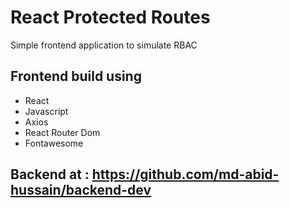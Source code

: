 # React Protected Routes
Simple frontend application to simulate RBAC
## Frontend build using
 - React
 - Javascript
 - Axios
 - React Router Dom
 - Fontawesome
## Backend at : https://github.com/md-abid-hussain/backend-dev
